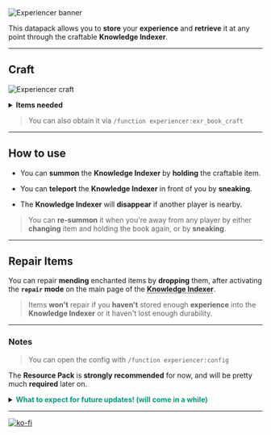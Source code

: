 <img src="https://github.com/El-Kavio/Experiencer/assets/140896938/514ed70f-37dc-4a4f-b62f-604b00224f92" alt="Experiencer banner">

This datapack allows you to **store** your **experience** and **retrieve** it at any point through the craftable **Knowledge Indexer**.

---

## Craft
<img src="https://github.com/El-Kavio/Experiencer/assets/140896938/06886851-e04c-449f-983b-754ff9268c1f" alt="Experiencer craft"><br>

<details><summary><b>Items needed</b></summary>

  - 2 Ender Chests
  - 2 Anvils
  - 2 Bottles o' Enchanting
  - 1 Soul Lantern
  - 1 Enchanted Book _(any)_
  - 1 Lime Shulker Box
</details>

> You can also obtain it via `/function experiencer:exr_book_craft`

---

## How to use

- You can **summon** the **Knowledge Indexer** by **holding** the craftable item.

- You can **teleport** the **Knowledge Indexer** in front of you by **sneaking**.

- The **Knowledge Indexer** will **disappear** if another player is nearby.
> You can **re-summon** it when you're away from any player by either **changing** item and holding the book again, or by **sneaking**.

---

## Repair Items

You can repair **mending** enchanted items by **dropping** them, after activating the **`repair` mode** on the main page of the <abbr title="The Interface produced by the craftable item.">**Knowledge Indexer**</abbr>.
> Items **won't** repair if you **haven't** stored enough **experience** into the **Knowledge Indexer** or it haven't lost enough durability.

---


### Notes

> You can open the config with `/function experiencer:config`

The **Resource Pack** is **strongly recommended** for now, and will be pretty much **required** later on.

<details><summary><b><font color="#009B77">What to expect for future updates! (will come in a while)</b></font></summary>
<font color="#529082">

* Adding Lore and Trophies
* Adding more sound effects...
</font>
</details>

---

[![ko-fi](https://ko-fi.com/img/githubbutton_sm.svg)](https://ko-fi.com/kavio)
